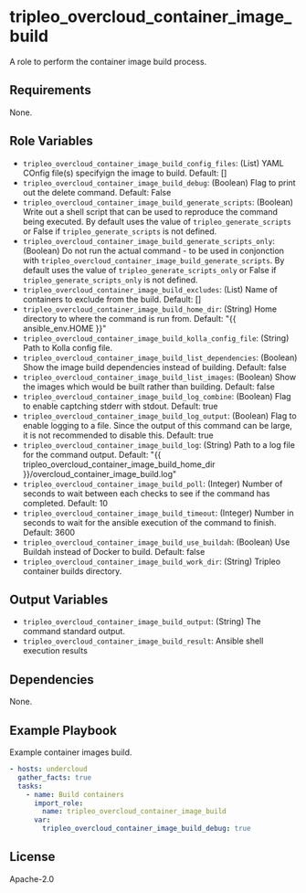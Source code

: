 tripleo_overcloud_container_image_build
=======================================

A role to perform the container image build process.

Requirements
------------

None.

Role Variables
--------------

* `tripleo_overcloud_container_image_build_config_files`: (List) YAML COnfig file(s) specifyign the image to build. Default: []
* `tripleo_overcloud_container_image_build_debug`: (Boolean) Flag to print out the delete command. Default: False
* `tripleo_overcloud_container_image_build_generate_scripts`: (Boolean) Write out a shell script that can be used to reproduce the command being executed. By default uses the value of `tripleo_generate_scripts` or False if `tripleo_generate_scripts` is not defined.
* `tripleo_overcloud_container_image_build_generate_scripts_only`: (Boolean) Do not run the actual command - to be used in conjonction with `tripleo_overcloud_container_image_build_generate_scripts`. By default uses the value of `tripleo_generate_scripts_only` or False if `tripleo_generate_scripts_only` is not defined.
* `tripleo_overcloud_container_image_build_excludes`: (List) Name of containers to exclude from the build. Default: []
* `tripleo_overcloud_container_image_build_home_dir`: (String) Home directory to where the command is run from. Default: "{{ ansible_env.HOME }}"
* `tripleo_overcloud_container_image_build_kolla_config_file`: (String) Path to Kolla config file.
* `tripleo_overcloud_container_image_build_list_dependencies`: (Boolean) Show the image build dependencies instead of building. Default: false
* `tripleo_overcloud_container_image_build_list_images`: (Boolean) Show the images which would be built rather than building. Default: false
* `tripleo_overcloud_container_image_build_log_combine`: (Boolean) Flag to enable captching stderr with stdout. Default: true
* `tripleo_overcloud_container_image_build_log_output`: (Boolean) Flag to enable logging to a file. Since the output of this command can be large, it is not recommended to disable this. Default: true
* `tripleo_overcloud_container_image_build_log`: (String) Path to a log file for the command output. Default: "{{ tripleo_overcloud_container_image_build_home_dir }}/overcloud_container_image_build.log"
* `tripleo_overcloud_container_image_build_poll`: (Integer) Number of seconds to wait between each checks to see if the command has completed. Default: 10
* `tripleo_overcloud_container_image_build_timeout`: (Integer) Number in seconds to wait for the ansible execution of the command to finish. Default: 3600
* `tripleo_overcloud_container_image_build_use_buildah`: (Boolean) Use Buildah instead of Docker to build. Default: false
* `tripleo_overcloud_container_image_build_work_dir`: (String) Tripleo container builds directory.

Output Variables
----------------

* `tripleo_overcloud_container_image_build_output`: (String) The command standard output.
* `tripleo_overcloud_container_image_build_result`: Ansible shell execution results

Dependencies
------------

None.

Example Playbook
----------------

Example container images build.

```yaml
- hosts: undercloud
  gather_facts: true
  tasks:
    - name: Build containers
      import_role:
        name: tripleo_overcloud_container_image_build
      var:
        tripleo_overcloud_container_image_build_debug: true
```

License
-------

Apache-2.0
